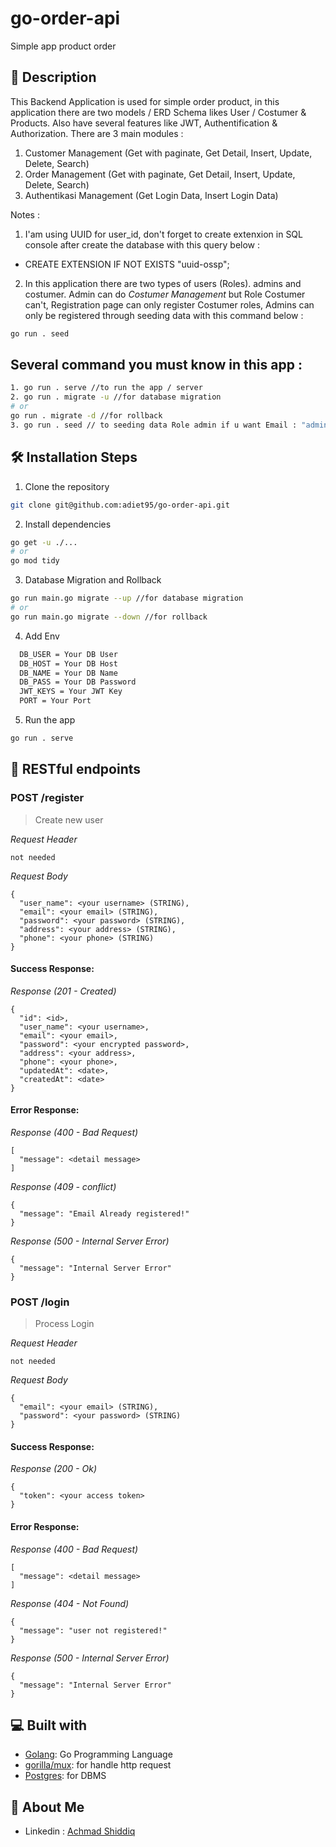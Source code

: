 # go-order-api
Simple app product order

## 🔗 Description

This Backend Application is used for simple order product, in this application there are two models / ERD Schema likes User / Costumer & Products.
Also have several features like JWT, Authentification & Authorization.
There are 3 main modules :
1. Customer Management (Get with paginate, Get Detail, Insert, Update, Delete,
Search)
2. Order Management (Get with paginate, Get Detail, Insert, Update, Delete,
Search)
3. Authentikasi Management (Get Login Data, Insert Login Data)

Notes :
1. I'am using UUID for user_id, don't forget to create extenxion in SQL console after create the database with this query below :
- CREATE EXTENSION IF NOT EXISTS "uuid-ossp";
2. In this application there are two types of users (Roles). admins and costumer. 
   Admin can do *Costumer Management* but Role Costumer can't, Registration page can only register Costumer roles, Admins can only be registered through seeding data with this command below :

```bash
go run . seed
```

## Several command you must know in this app :
```bash
1. go run . serve //to run the app / server
2. go run . migrate -u //for database migration
# or
go run . migrate -d //for rollback
3. go run . seed // to seeding data Role admin if u want Email : "admin@gmail.com" Pass : admin12345678
```

## 🛠️ Installation Steps

1. Clone the repository

```bash
git clone git@github.com:adiet95/go-order-api.git
```

2. Install dependencies

```bash
go get -u ./...
# or
go mod tidy
```
3. Database Migration and Rollback

```bash
go run main.go migrate --up //for database migration
# or
go run main.go migrate --down //for rollback
```
4. Add Env

```sh
  DB_USER = Your DB User
  DB_HOST = Your DB Host
  DB_NAME = Your DB Name
  DB_PASS = Your DB Password
  JWT_KEYS = Your JWT Key
  PORT = Your Port
```
5. Run the app

```bash
go run . serve
```

## 🔗 RESTful endpoints
### POST /register

> Create new user

_Request Header_
```
not needed
```

_Request Body_
```
{
  "user_name": <your username> (STRING),
  "email": <your email> (STRING),
  "password": <your password> (STRING),
  "address": <your address> (STRING),
  "phone": <your phone> (STRING)
}
```

#### Success Response: ####
_Response (201 - Created)_
```
{
  "id": <id>,
  "user_name": <your username>,
  "email": <your email>,
  "password": <your encrypted password>,
  "address": <your address>,
  "phone": <your phone>,
  "updatedAt": <date>,
  "createdAt": <date>
}
```

#### Error Response: ####
_Response (400 - Bad Request)_
```
[
  "message": <detail message>
]
```

_Response (409 - conflict)_
```
{
  "message": "Email Already registered!"
}
```

_Response (500 - Internal Server Error)_
```
{
  "message": "Internal Server Error"
}
```

### POST /login

> Process Login

_Request Header_
```
not needed
```

_Request Body_
```
{
  "email": <your email> (STRING),
  "password": <your password> (STRING)
}
```

#### Success Response: ####
_Response (200 - Ok)_
```
{
  "token": <your access token>
}
```

#### Error Response: ####

_Response (400 - Bad Request)_
```
[
  "message": <detail message>
]
```

_Response (404 - Not Found)_
```
{
  "message": "user not registered!"
}
```

_Response (500 - Internal Server Error)_
```
{
  "message": "Internal Server Error"
}
```

## 💻 Built with

- [Golang](https://go.dev/): Go Programming Language
- [gorilla/mux](https://github.com/gorilla/mux): for handle http request
- [Postgres](https://www.postgresql.org/): for DBMS


## 🚀 About Me

- Linkedin : [Achmad Shiddiq](https://www.linkedin.com/in/achmad-shiddiq-alimudin/)
